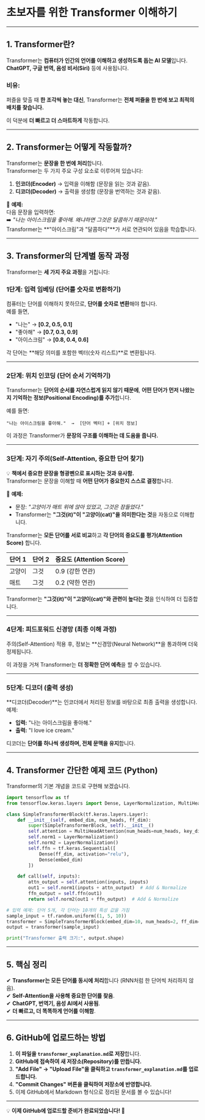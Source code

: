 # **초보자를 위한 Transformer 이해하기**

---

## **1. Transformer란?**
Transformer는 **컴퓨터가 인간의 언어를 이해하고 생성하도록 돕는 AI 모델**입니다. **ChatGPT, 구글 번역, 음성 비서(Siri)** 등에 사용됩니다.

### **비유:**  
퍼즐을 맞출 때 **한 조각씩 놓는 대신**, Transformer는 **전체 퍼즐을 한 번에 보고 최적의 배치를 찾습니다.**  

이 덕분에 **더 빠르고 더 스마트하게** 작동합니다.

---

## **2. Transformer는 어떻게 작동할까?**
Transformer는 **문장을 한 번에 처리**합니다.  
Transformer는 두 가지 주요 구성 요소로 이루어져 있습니다:
1. **인코더(Encoder)** → 입력을 이해함 (문장을 읽는 것과 같음).  
2. **디코더(Decoder)** → 출력을 생성함 (문장을 번역하는 것과 같음).  

🔹 **예제:**  
다음 문장을 입력하면:  
➡️ *"나는 아이스크림을 좋아해. 왜냐하면 그것은 달콤하기 때문이야."*  
Transformer는 **"아이스크림"과 "달콤하다"**가 서로 연관되어 있음을 학습합니다.

---

## **3. Transformer의 단계별 동작 과정**
Transformer는 **세 가지 주요 과정**을 거칩니다:

### **1단계: 입력 임베딩 (단어를 숫자로 변환하기)**
컴퓨터는 단어를 이해하지 못하므로, **단어를 숫자로 변환**해야 합니다.  
예를 들면,  
- "나는" → **[0.2, 0.5, 0.1]**  
- "좋아해" → **[0.7, 0.3, 0.9]**  
- "아이스크림" → **[0.8, 0.4, 0.6]**  

각 단어는 **해당 의미를 포함한 벡터(숫자 리스트)**로 변환됩니다.

---

### **2단계: 위치 인코딩 (단어 순서 기억하기)**
Transformer는 **단어의 순서를 자연스럽게 읽지 않기 때문에**, 
**어떤 단어가 먼저 나왔는지 기억하는 정보(Positional Encoding)를 추가**합니다.  

예를 들면:
```
"나는 아이스크림을 좋아해."  →  [단어 벡터] + [위치 정보]
```
이 과정은 Transformer가 **문장의 구조를 이해하는 데 도움을 줍니다.**

---

### **3단계: 자기 주의(Self-Attention, 중요한 단어 찾기)**
💡 **책에서 중요한 문장을 형광펜으로 표시하는 것과 유사함.**  
Transformer는 문장을 이해할 때 **어떤 단어가 중요한지 스스로 결정**합니다.  

🔹 **예제:**  
- 문장: *"고양이가 매트 위에 앉아 있었고, 그것은 잠들었다."*  
- Transformer는 **"그것(it)"이 "고양이(cat)"을 의미한다는 것**을 자동으로 이해합니다.

Transformer는 **모든 단어를 서로 비교**하고 **각 단어의 중요도를 평가(Attention Score)** 합니다.

| 단어 1 | 단어 2 | 중요도 (Attention Score) |
|--------|--------|----------------|
| 고양이 | 그것  | 0.9 (강한 연관)    |
| 매트  | 그것  | 0.2 (약한 연관)    |

Transformer는 **"그것(it)"이 "고양이(cat)"와 관련이 높다는 것**을 인식하여 더 집중합니다.

---

### **4단계: 피드포워드 신경망 (최종 이해 과정)**
주의(Self-Attention) 적용 후, 정보는 **신경망(Neural Network)**을 통과하며 더욱 정제됩니다.

이 과정을 거쳐 Transformer는 **더 정확한 단어 예측**을 할 수 있습니다.

---

### **5단계: 디코더 (출력 생성)**
**디코더(Decoder)**는 인코더에서 처리된 정보를 바탕으로 최종 출력을 생성합니다.  
예제:
- **입력:** "나는 아이스크림을 좋아해."
- **출력:** "I love ice cream."

디코더는 **단어를 하나씩 생성하며, 전체 문맥을 유지**합니다.

---

## **4. Transformer 간단한 예제 코드 (Python)**
Transformer의 기본 개념을 코드로 구현해 보겠습니다.

```python
import tensorflow as tf
from tensorflow.keras.layers import Dense, LayerNormalization, MultiHeadAttention

class SimpleTransformerBlock(tf.keras.layers.Layer):
    def __init__(self, embed_dim, num_heads, ff_dim):
        super(SimpleTransformerBlock, self).__init__()
        self.attention = MultiHeadAttention(num_heads=num_heads, key_dim=embed_dim)
        self.norm1 = LayerNormalization()
        self.norm2 = LayerNormalization()
        self.ffn = tf.keras.Sequential([
            Dense(ff_dim, activation="relu"),
            Dense(embed_dim)
        ])

    def call(self, inputs):
        attn_output = self.attention(inputs, inputs)
        out1 = self.norm1(inputs + attn_output)  # Add & Normalize
        ffn_output = self.ffn(out1)
        return self.norm2(out1 + ffn_output)  # Add & Normalize

# 입력 예제: 단어 5개, 각 단어는 10개의 특성 값을 가짐
sample_input = tf.random.uniform((1, 5, 10))
transformer = SimpleTransformerBlock(embed_dim=10, num_heads=2, ff_dim=20)
output = transformer(sample_input)

print("Transformer 출력 크기:", output.shape)
```

---

## **5. 핵심 정리**
✔ **Transformer는 모든 단어를 동시에 처리**합니다 (RNN처럼 한 단어씩 처리하지 않음).  
✔ **Self-Attention을 사용해 중요한 단어를 찾음**.  
✔ **ChatGPT, 번역기, 음성 AI에서 사용됨**.  
✔ **더 빠르고, 더 똑똑하게 언어를 이해함**.  

---

## **6. GitHub에 업로드하는 방법**
1. **이 파일을 `transformer_explanation.md`로 저장**합니다.
2. **GitHub에 접속하여 새 저장소(Repository)를 만듭니다.**
3. **"Add File" → "Upload File"을 클릭하고 `transformer_explanation.md`를 업로드합니다.**
4. **"Commit Changes" 버튼을 클릭하여 저장소에 반영합니다.**
5. 이제 GitHub에서 Markdown 형식으로 정리된 문서를 볼 수 있습니다!

---

💡 **이제 GitHub에 업로드할 준비가 완료되었습니다! 🚀**

